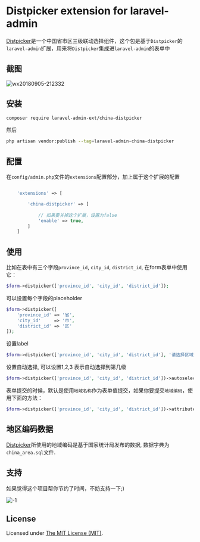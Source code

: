 Distpicker extension for laravel-admin
======

[Distpicker](https://github.com/fengyuanchen/distpicker)是一个中国省市区三级联动选择组件，这个包是基于`Distpicker`的`laravel-admin`扩展，用来将`Distpicker`集成进`laravel-admin`的表单中

## 截图

![wx20180905-212332](https://user-images.githubusercontent.com/1479100/45096011-186c8580-b152-11e8-8a38-dcd94cd46d4b.png)

## 安装

```bash
composer require laravel-admin-ext/china-distpicker
```

然后
```bash
php artisan vendor:publish --tag=laravel-admin-china-distpicker
```

## 配置

在`config/admin.php`文件的`extensions`配置部分，加上属于这个扩展的配置
```php

    'extensions' => [

        'china-distpicker' => [
        
            // 如果要关掉这个扩展，设置为false
            'enable' => true,
        ]
    ]

```

## 使用

比如在表中有三个字段`province_id`, `city_id`, `district_id`, 在form表单中使用它：

```php
$form->distpicker(['province_id', 'city_id', 'district_id']);
```

可以设置每个字段的placeholder

```php
$form->distpicker([
    'province_id' => '省',
    'city_id'     => '市',
    'district_id' => '区'
]);
```

设置label

```php
$form->distpicker(['province_id', 'city_id', 'district_id'], '请选择区域');
```

设置自动选择, 可以设置1,2,3 表示自动选择到第几级

```php
$form->distpicker(['province_id', 'city_id', 'district_id'])->autoselect(1);

```

表单提交的时候，默认是使用`地域名称`作为表单值提交，如果你要提交`地域编码`，使用下面的方法：
```php
$form->distpicker(['province_id', 'city_id', 'district_id'])->attribute('data-value-type', 'code');
```

## 地区编码数据

[Distpicker](https://github.com/fengyuanchen/distpicker)所使用的地域编码是基于国家统计局发布的数据, 数据字典为`china_area.sql`文件.

## 支持

如果觉得这个项目帮你节约了时间，不妨支持一下;)

![-1](https://cloud.githubusercontent.com/assets/1479100/23287423/45c68202-fa78-11e6-8125-3e365101a313.jpg)

License
------------
Licensed under [The MIT License (MIT)](LICENSE).
